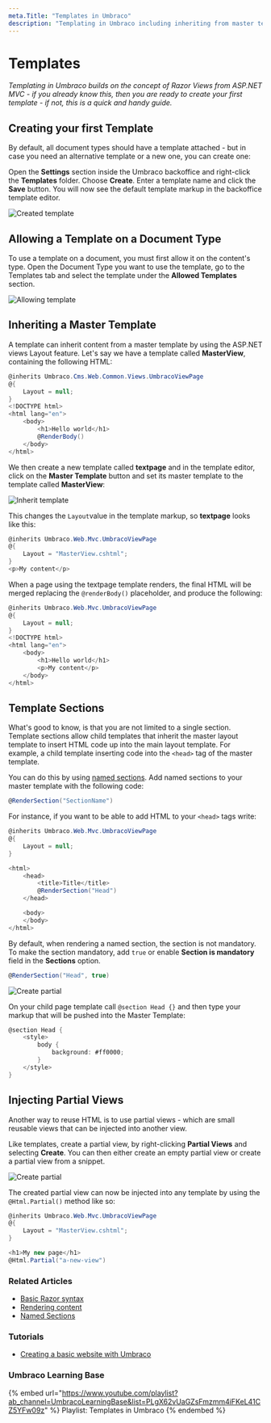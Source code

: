 ```yaml
---
meta.Title: "Templates in Umbraco"
description: "Templating in Umbraco including inheriting from master template"
---
```


# Templates

_Templating in Umbraco builds on the concept of Razor Views from ASP.NET MVC - if you already know this, then you are ready to create your first template - if not, this is a quick and handy guide._

## Creating your first Template

By default, all document types should have a template attached - but in case you need an alternative template or a new one, you can create one:

Open the **Settings** section inside the Umbraco backoffice and right-click the **Templates** folder. Choose **Create**. Enter a template name and click the **Save** button. You will now see the default template markup in the backoffice template editor.

![Created template](images/create-template-v8.png)

## Allowing a Template on a Document Type

To use a template on a document, you must first allow it on the content's type. Open the Document Type you want to use the template, go to the Templates tab and select the template under the **Allowed Templates** section.

![Allowing template](images/allow-template-v8.png)

## Inheriting a Master Template

A template can inherit content from a master template by using the ASP.NET views Layout feature. Let's say we have a template called **MasterView**, containing the following HTML:

```csharp
@inherits Umbraco.Cms.Web.Common.Views.UmbracoViewPage
@{
    Layout = null;
}
<!DOCTYPE html>
<html lang="en">
    <body>
        <h1>Hello world</h1>
        @RenderBody()
    </body>
</html>
```

We then create a new template called **textpage** and in the template editor, click on the **Master Template** button and set its master template to the template called **MasterView**:

![Inherit template](images/inherit-template-v8.png)

This changes the `Layout`value in the template markup, so **textpage** looks like this:

```csharp
@inherits Umbraco.Web.Mvc.UmbracoViewPage
@{
    Layout = "MasterView.cshtml";
}
<p>My content</p>
```

When a page using the textpage template renders, the final HTML will be merged replacing the `@renderBody()` placeholder, and produce the following:

```csharp
@inherits Umbraco.Web.Mvc.UmbracoViewPage
@{
    Layout = null;
}
<!DOCTYPE html>
<html lang="en">
    <body>
        <h1>Hello world</h1>
        <p>My content</p>
    </body>
</html>
```

## Template Sections

What's good to know, is that you are not limited to a single section. Template sections allow child templates that inherit the master layout template to insert HTML code up into the main layout template. For example, a child template inserting code into the `<head>` tag of the master template.

You can do this by using [named sections](https://www.youtube.com/watch?v=lrnJwglbGUA).  Add named sections to your master template with the following code:

```csharp
@RenderSection("SectionName")
```

For instance, if you want to be able to add HTML to your `<head>` tags write:

```csharp
@inherits Umbraco.Web.Mvc.UmbracoViewPage
@{
    Layout = null;
}

<html>
    <head>
        <title>Title</title>
        @RenderSection("Head")
    </head>

    <body>
    </body>
</html>
```

By default, when rendering a named section, the section is not mandatory. To make the section mandatory, add `true` or enable **Section is mandatory** field in the **Sections** option.

```csharp
@RenderSection("Head", true)
```

![Create partial](images/render-named-sections-v10.png)

On your child page template call `@section Head {}` and then type your markup that will be pushed into the Master Template:

```csharp
@section Head {
    <style>
        body {
            background: #ff0000;
        }
    </style>
}
```

## Injecting Partial Views

Another way to reuse HTML is to use partial views - which are small reusable views that can be injected into another view.

Like templates, create a partial view, by right-clicking **Partial Views** and selecting **Create**. You can then either create an empty partial view or create a partial view from a snippet.

![Create partial](images/create-partial-v8.png)

The created partial view can now be injected into any template by using the `@Html.Partial()` method like so:

```csharp
@inherits Umbraco.Web.Mvc.UmbracoViewPage
@{
    Layout = "MasterView.cshtml";
}

<h1>My new page</h1>
@Html.Partial("a-new-view")
```

### Related Articles

- [Basic Razor syntax](basic-razor-syntax.md)
- [Rendering content](../rendering-content.md)
- [Named Sections](named-sections.md)

### Tutorials

- [Creating a basic website with Umbraco](../../../tutorials/creating-a-basic-website/README.md)

### Umbraco Learning Base

{% embed url="https://www.youtube.com/playlist?ab_channel=UmbracoLearningBase&list=PLgX62vUaGZsFmzmm4iFKeL41CZ5YFw09z" %}
Playlist: Templates in Umbraco
{% endembed %}

